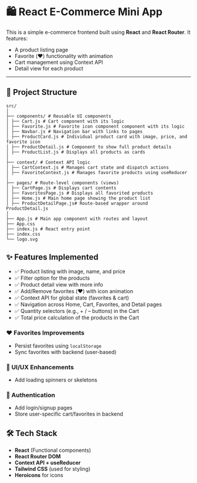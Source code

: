 # 🛍️ React E-Commerce Mini App

This is a simple e-commerce frontend built using **React** and **React Router**. It features:
- A product listing page
- Favorite (❤️) functionality with animation
- Cart management using Context API
- Detail view for each product

---

## 📁 Project Structure
```
src/
│
├── components/ # Reusable UI components
│ ├── Cart.js # Cart component with its logic
│ ├── Favorite.js # Favorite icon component component with its logic
│ ├── Navbar.js # Navigation bar with links to pages
│ ├── ProductCard.js # Individual product card with image, price, and favorite icon
│ ├── ProductDetail.js # Component to show full product details
│ ├── ProductList.js # Displays all products as cards
│
├── context/ # Context API logic
│ ├── CartContext.js # Manages cart state and dispatch actions
│ ├── FavoriteContext.js # Manages favorite products using useReducer
│
├── pages/ # Route-level components (views)
│ ├── CartPage.js # Displays cart contents
│ ├── FavoritesPage.js # Displays all favorited products
│ ├── Home.js # Main home page showing the product list
│ ├── ProductDetailPage.js# Route-based wrapper around ProductDetail.js
│
├── App.js # Main app component with routes and layout
├── App.css 
├── index.js # React entry point
├── index.css 
└── logo.svg 
```
## ✨ Features Implemented

- ✅ Product listing with image, name, and price
- ✅ Filter option for the products
- ✅ Product detail view with more info
- ✅ Add/Remove favorites (❤️) with icon animation
- ✅ Context API for global state (favorites & cart)
- ✅ Navigation across Home, Cart, Favorites, and Detail pages
- ✅ Quantity selectors (e.g., + / – buttons) in the Cart
- ✅ Total price calculation of the products in the Cart


### ❤️ Favorites Improvements
- Persist favorites using `localStorage`
- Sync favorites with backend (user-based)

### 💅 UI/UX Enhancements
- Add loading spinners or skeletons

### 🔐 Authentication
- Add login/signup pages
- Store user-specific cart/favorites in backend

## 🛠️ Tech Stack

- **React** (Functional components)
- **React Router DOM**
- **Context API + useReducer**
- **Tailwind CSS** (used for styling)
- **Heroicons** for icons
